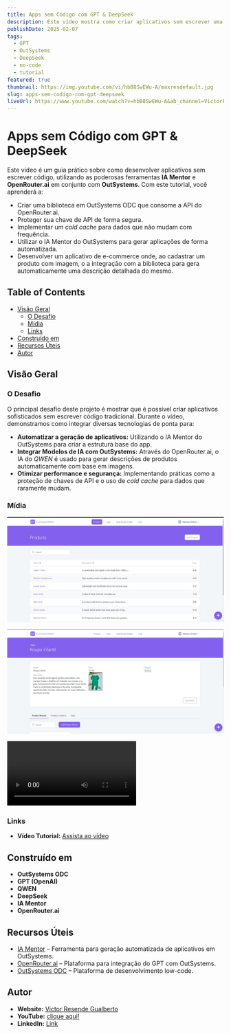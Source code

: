 ```yaml
---
title: Apps sem Código com GPT & DeepSeek
description: Este vídeo mostra como criar aplicativos sem escrever uma linha de código, integrando GPT e DeepSeek com OutSystems utilizando IA Mentor e OpenRouter.ai, com um exemplo prático de um e-commerce inteligente.
publishDate: 2025-02-07
tags:
  - GPT
  - OutSystems
  - DeepSeek
  - no-code
  - tutorial
featured: true
thumbnail: https://img.youtube.com/vi/hbB8SwEWu-A/maxresdefault.jpg
slug: apps-sem-codigo-com-gpt-deepseek
liveUrl: https://www.youtube.com/watch?v=hbB8SwEWu-A&ab_channel=VictorResende
---
```


# Apps sem Código com GPT & DeepSeek

Este vídeo é um guia prático sobre como desenvolver aplicativos sem escrever código, utilizando as poderosas ferramentas **IA Mentor** e **OpenRouter.ai** em conjunto com **OutSystems**. Com este tutorial, você aprenderá a:

- Criar uma biblioteca em OutSystems ODC que consome a API do OpenRouter.ai.
- Proteger sua chave de API de forma segura.
- Implementar um _cold cache_ para dados que não mudam com frequência.
- Utilizar o IA Mentor do OutSystems para gerar aplicações de forma automatizada.
- Desenvolver um aplicativo de e-commerce onde, ao cadastrar um produto com imagem, o a integração com a biblioteca para gera automaticamente uma descrição detalhada do mesmo.

## Table of Contents

- [Visão Geral](#visão-geral)
  - [O Desafio](#o-desafio)
  - [Mídia](#mídia)
  - [Links](#links)
- [Construído em](#construído-em)
- [Recursos Úteis](#recursos-úteis)
- [Autor](#autor)

## Visão Geral

### O Desafio

O principal desafio deste projeto é mostrar que é possível criar aplicativos sofisticados sem escrever código tradicional. Durante o vídeo, demonstramos como integrar diversas tecnologias de ponta para:

- **Automatizar a geração de aplicativos:** Utilizando o IA Mentor do OutSystems para criar a estrutura base do app.
- **Integrar Modelos de IA com OutSystems:** Através do OpenRouter.ai, o IA do _QWEN_ é usado para gerar descrições de produtos automaticamente com base em imagens.
- **Otimizar performance e segurança:** Implementando práticas como a proteção de chaves de API e o uso de _cold cache_ para dados que raramente mudam.

### Mídia

![ecommercer-print1](https://raw.githubusercontent.com/Victor-vrg/my-portifolio/refs/heads/master/public/img/ecommercer-print1.jpg)

![ecommercer-print2](https://raw.githubusercontent.com/Victor-vrg/my-portifolio/refs/heads/master/public/img/ecommercer-print2.jpg)

<video controls src="https://github.com/Victor-vrg/my-portifolio/blob/master/public/gif/2025-02-17%2021-38-47.mp4" title="generate description"></video>

### Links

- **Vídeo Tutorial:** [Assista ao vídeo](https://www.youtube.com/watch?v=hbB8SwEWu-A&ab_channel=VictorResende)


## Construído em

- **OutSystems ODC**
- **GPT (OpenAI)**
- **QWEN**
- **DeepSeek**
- **IA Mentor**
- **OpenRouter.ai**

## Recursos Úteis

- [IA Mentor](https://www.outsystems.com/low-code-platform/mentor-ai-app-generation/) – Ferramenta para geração automatizada de aplicativos em OutSystems.
- [OpenRouter.ai](https://openrouter.ai/) – Plataforma para integração do GPT com OutSystems.
- [OutSystems ODC](https://www.outsystems.com/) – Plataforma de desenvolvimento low-code.

## Autor

- **Website:** [Victor Resende Gualberto](https://www.seusite.com)
- **YouTube:** [clique aqui!](https://www.youtube.com/@Victor-Gualberto)
- **LinkedIn:** [Link](https://www.linkedin.com/in/victorvrg/)
